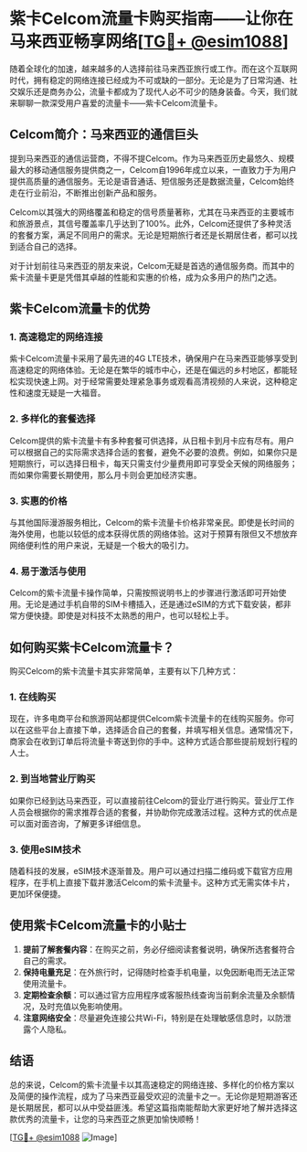 # 紫卡Celcom流量卡购买指南——让你在马来西亚畅享网络[[TG💪+ @esim1088](https://t.me/s/esim1088)]

随着全球化的加速，越来越多的人选择前往马来西亚旅行或工作。而在这个互联网时代，拥有稳定的网络连接已经成为不可或缺的一部分。无论是为了日常沟通、社交娱乐还是商务办公，流量卡都成为了现代人必不可少的随身装备。今天，我们就来聊聊一款深受用户喜爱的流量卡——紫卡Celcom流量卡。

## Celcom简介：马来西亚的通信巨头

提到马来西亚的通信运营商，不得不提Celcom。作为马来西亚历史最悠久、规模最大的移动通信服务提供商之一，Celcom自1996年成立以来，一直致力于为用户提供高质量的通信服务。无论是语音通话、短信服务还是数据流量，Celcom始终走在行业前沿，不断推出创新产品和服务。

Celcom以其强大的网络覆盖和稳定的信号质量著称，尤其在马来西亚的主要城市和旅游景点，其信号覆盖率几乎达到了100%。此外，Celcom还提供了多种灵活的套餐方案，满足不同用户的需求。无论是短期旅行者还是长期居住者，都可以找到适合自己的选择。

对于计划前往马来西亚的朋友来说，Celcom无疑是首选的通信服务商。而其中的紫卡流量卡更是凭借其卓越的性能和实惠的价格，成为众多用户的热门之选。

## 紫卡Celcom流量卡的优势

### 1. 高速稳定的网络连接

紫卡Celcom流量卡采用了最先进的4G LTE技术，确保用户在马来西亚能够享受到高速稳定的网络体验。无论是在繁华的城市中心，还是在偏远的乡村地区，都能轻松实现快速上网。对于经常需要处理紧急事务或观看高清视频的人来说，这种稳定性和速度无疑是一大福音。

### 2. 多样化的套餐选择

Celcom提供的紫卡流量卡有多种套餐可供选择，从日租卡到月卡应有尽有。用户可以根据自己的实际需求选择合适的套餐，避免不必要的浪费。例如，如果你只是短期旅行，可以选择日租卡，每天只需支付少量费用即可享受全天候的网络服务；而如果你需要长期使用，那么月卡则会更加经济实惠。

### 3. 实惠的价格

与其他国际漫游服务相比，Celcom的紫卡流量卡价格非常亲民。即使是长时间的海外使用，也能以较低的成本获得优质的网络体验。这对于预算有限但又不想放弃网络便利性的用户来说，无疑是一个极大的吸引力。

### 4. 易于激活与使用

Celcom的紫卡流量卡操作简单，只需按照说明书上的步骤进行激活即可开始使用。无论是通过手机自带的SIM卡槽插入，还是通过eSIM的方式下载安装，都非常方便快捷。即使是对科技不太熟悉的用户，也可以轻松上手。

## 如何购买紫卡Celcom流量卡？

购买Celcom的紫卡流量卡其实非常简单，主要有以下几种方式：

### 1. 在线购买

现在，许多电商平台和旅游网站都提供Celcom紫卡流量卡的在线购买服务。你可以在这些平台上直接下单，选择适合自己的套餐，并填写相关信息。通常情况下，商家会在收到订单后将流量卡寄送到你的手中。这种方式适合那些提前规划行程的人士。

### 2. 到当地营业厅购买

如果你已经到达马来西亚，可以直接前往Celcom的营业厅进行购买。营业厅工作人员会根据你的需求推荐合适的套餐，并协助你完成激活过程。这种方式的优点是可以面对面咨询，了解更多详细信息。

### 3. 使用eSIM技术

随着科技的发展，eSIM技术逐渐普及。用户可以通过扫描二维码或下载官方应用程序，在手机上直接下载并激活Celcom的紫卡流量卡。这种方式无需实体卡片，更加环保便捷。

## 使用紫卡Celcom流量卡的小贴士

1. **提前了解套餐内容**：在购买之前，务必仔细阅读套餐说明，确保所选套餐符合自己的需求。
2. **保持电量充足**：在外旅行时，记得随时检查手机电量，以免因断电而无法正常使用流量卡。
3. **定期检查余额**：可以通过官方应用程序或客服热线查询当前剩余流量及余额情况，及时充值以免影响使用。
4. **注意网络安全**：尽量避免连接公共Wi-Fi，特别是在处理敏感信息时，以防泄露个人隐私。

## 结语

总的来说，Celcom的紫卡流量卡以其高速稳定的网络连接、多样化的价格方案以及简便的操作流程，成为了马来西亚最受欢迎的流量卡之一。无论你是短期游客还是长期居民，都可以从中受益匪浅。希望这篇指南能帮助大家更好地了解并选择这款优秀的流量卡，让您的马来西亚之旅更加愉快顺畅！

[[TG💪+ @esim1088](https://t.me/s/esim1088) ![Image](https://i.postimg.cc/4NQfJmqS/Snipaste-2025-05-13-00-14-12.png)]